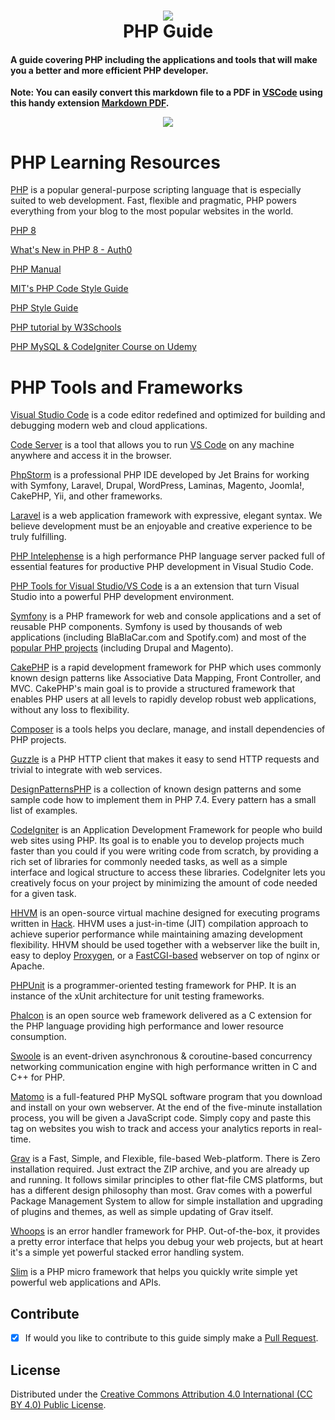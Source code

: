 <h1 align="center">
 <img src="https://user-images.githubusercontent.com/45159366/93925949-bf85d080-fccb-11ea-9158-d8d967a03e60.png">
  <br />
  PHP Guide
</h1>

#### A guide covering PHP including the applications and tools that will make you a better and more efficient PHP developer.

**Note: You can easily convert this markdown file to a PDF in [VSCode](https://code.visualstudio.com/) using this handy extension [Markdown PDF](https://marketplace.visualstudio.com/items?itemName=yzane.markdown-pdf).**

<p align="center">
 <img src="https://user-images.githubusercontent.com/45159366/118412219-9e546480-b64d-11eb-98bd-6cc0b2a3070c.png">
  <br />
</p>

# PHP Learning Resources

[PHP](https://www.php.net/) is a popular general-purpose scripting language that is especially suited to web development. Fast, flexible and pragmatic, PHP powers everything from your blog to the most popular websites in the world.

[PHP 8](https://www.php.net/releases/8.0/en.php)

[What's New in PHP 8 - Auth0](https://auth0.com/blog/whats-new-php-8/)

[PHP Manual](https://www.php.net/manual/en/index.php)

[MIT's PHP Code Style Guide](https://mitsloan.mit.edu/shared/content/PHP_Code_Style_Guide.php)

[PHP Style Guide](https://gist.github.com/ryansechrest/8138375)

[PHP tutorial by W3Schools](https://www.w3schools.com/php/)

[PHP MySQL & CodeIgniter Course on Udemy](https://www.udemy.com/course/php-mysql-codeigniter-complete-guide/)

# PHP Tools and Frameworks

[Visual Studio Code](https://code.visualstudio.com/) is a code editor redefined and optimized for building and debugging modern web and cloud applications.

[Code Server](https://coder.com/) is a tool that allows you to run [VS Code](https://code.visualstudio.com/) on any machine anywhere and access it in the browser.

[PhpStorm](https://www.jetbrains.com/phpstorm/) is a professional PHP IDE developed by Jet Brains for working with Symfony, Laravel, Drupal, WordPress, Laminas, Magento, Joomla!, CakePHP, Yii, and other frameworks.

[Laravel](https://laravel.com/) is a web application framework with expressive, elegant syntax. We believe development must be an enjoyable and creative experience to be truly fulfilling.

[PHP Intelephense](https://marketplace.visualstudio.com/items?itemName=bmewburn.vscode-intelephense-client) is a high performance PHP language server packed full of essential features for productive PHP development in Visual Studio Code.

[PHP Tools for Visual Studio/VS Code](https://www.devsense.com/en) is a an extension that turn Visual Studio into a powerful PHP development environment.

[Symfony](https://symfony.com/) is a PHP framework for web and console applications and a set of reusable PHP components. Symfony is used by thousands of web applications (including BlaBlaCar.com and Spotify.com) and most of the [popular PHP projects](https://symfony.com/projects) (including Drupal and Magento).

[CakePHP](https://cakephp.org) is a rapid development framework for PHP which uses commonly known design patterns like Associative Data Mapping, Front Controller, and MVC. CakePHP's main goal is to provide a structured framework that enables PHP users at all levels to rapidly develop robust web applications, without any loss to flexibility.

[Composer](https://getcomposer.org/) is a tools helps you declare, manage, and install dependencies of PHP projects.

[Guzzle](https://github.com/guzzle/guzzle) is a PHP HTTP client that makes it easy to send HTTP requests and trivial to integrate with web services.

[DesignPatternsPHP](https://designpatternsphp.readthedocs.io/) is a collection of known design patterns and some sample code how to implement them in PHP 7.4. Every pattern has a small list of examples.

[CodeIgniter](https://codeigniter.com/) is an Application Development Framework for people who build web sites using PHP. Its goal is to enable you to develop projects much faster than you could if you were writing code from scratch, by providing a rich set of libraries for commonly needed tasks, as well as a simple interface and logical structure to access these libraries. CodeIgniter lets you creatively focus on your project by minimizing the amount of code needed for a given task.

[HHVM](https://hhvm.com/) is an open-source virtual machine designed for executing programs written in [Hack](https://hacklang.org/). HHVM uses a just-in-time (JIT) compilation approach to achieve superior performance while maintaining amazing development flexibility. HHVM should be used together with a webserver like the built in, easy to deploy [Proxygen](https://docs.hhvm.com/hhvm/basic-usage/proxygen), or a [FastCGI-based](https://docs.hhvm.com/hhvm/advanced-usage/fastCGI) webserver on top of nginx or Apache.

[PHPUnit](https://phpunit.de/) is a programmer-oriented testing framework for PHP. It is an instance of the xUnit architecture for unit testing frameworks.

[Phalcon](https://phalcon.io/) is an open source web framework delivered as a C extension for the PHP language providing high performance and lower resource consumption.

[Swoole](https://www.swoole.co.uk/) is an event-driven asynchronous & coroutine-based concurrency networking communication engine with high performance written in C and C++ for PHP.

[Matomo](https://matomo.org/) is a full-featured PHP MySQL software program that you download and install on your own webserver. At the end of the five-minute installation process, you will be given a JavaScript code. Simply copy and paste this tag on websites you wish to track and access your analytics reports in real-time.

[Grav](https://getgrav.org/) is a Fast, Simple, and Flexible, file-based Web-platform. There is Zero installation required. Just extract the ZIP archive, and you are already up and running. It follows similar principles to other flat-file CMS platforms, but has a different design philosophy than most. Grav comes with a powerful Package Management System to allow for simple installation and upgrading of plugins and themes, as well as simple updating of Grav itself.

[Whoops](https://filp.github.io/whoops/) is an error handler framework for PHP. Out-of-the-box, it provides a pretty error interface that helps you debug your web projects, but at heart it's a simple yet powerful stacked error handling system.

[Slim](https://www.slimframework.com/) is a PHP micro framework that helps you quickly write simple yet powerful web applications and APIs. 

## Contribute

- [x] If would you like to contribute to this guide simply make a [Pull Request](https://github.com/mikeroyal/PHP-Guide/pulls).


## License

Distributed under the [Creative Commons Attribution 4.0 International (CC BY 4.0) Public License](https://creativecommons.org/licenses/by/4.0/).
